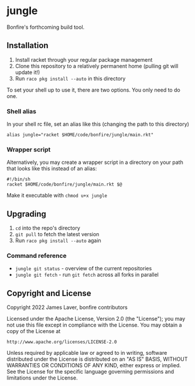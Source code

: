# jungle

Bonfire's forthcoming build tool.

## Installation

1. Install racket through your regular package management
2. Clone this repository to a relatively permanent home (pulling git will update it!)
3. Run `raco pkg install --auto` in this directory

To set your shell up to use it, there are two options. You only need to do one.

### Shell alias

In your shell rc file, set an alias like this (changing the path to this directory)

  `alias jungle="racket $HOME/code/bonfire/jungle/main.rkt"`

### Wrapper script

Alternatively, you may create a wrapper script in a directory on your
path that looks like this instead of an alias:

```
#!/bin/sh
racket $HOME/code/bonfire/jungle/main.rkt $@
```

Make it executable with `chmod u+x jungle`

## Upgrading

1. `cd` into the repo's directory
2. `git pull` to fetch the latest version
3. Run `raco pkg install --auto` again

### Command reference

* `jungle git status` - overview of the current repositories 
* `jungle git fetch` - run `git fetch` across all forks in parallel

<!-- ## Background -->

<!-- Bonfire is a rather unique elixir project. We decided fairly early on -->
<!-- that the best way to empower users and communities was to make bonfire -->
<!-- the most flexible and customisable social media software in existence. -->

<!-- This is a good thing in theory, but the practice has -->
<!-- been... challenging.  The elixir ecosystem has a fairly rigid idea of -->
<!-- how projects work. It's not so dissimilar from the erlang ecosystem in -->
<!-- general, except elixir has greater metaprogramming capabilities than -->
<!-- erlang. -->

<!-- The main trick to this flexibility is configuration. We try to make -->
<!-- everything configurable - at compile time if need be. Unfortunately, -->
<!-- the only time mix can be guaranteed to provide the correct -->
<!-- configuration is when triggering a build of the main application. -->

<!-- Currently this is handled by a monster makefile that will do things -->
<!-- like delete built libraries to force mix to compile them again with -->
<!-- the application configuration. We'd like an easier option. -->

<!-- ## Solution: custom programmable build tool -->

<!-- ### Configuration language -->

<!-- Custom syntax (mostly stolen from clojure): -->

<!-- * `{}` - maps -->
<!-- * `#{}` - sets -->
<!-- * `:foo` - keywords -->
<!-- * `foo` - symbols -->
<!-- * -->

## Copyright and License

Copyright 2022 James Laver, bonfire contributors

Licensed under the Apache License, Version 2.0 (the "License");
you may not use this file except in compliance with the License.
You may obtain a copy of the License at

    http://www.apache.org/licenses/LICENSE-2.0

Unless required by applicable law or agreed to in writing, software
distributed under the License is distributed on an "AS IS" BASIS,
WITHOUT WARRANTIES OR CONDITIONS OF ANY KIND, either express or implied.
See the License for the specific language governing permissions and
limitations under the License.
